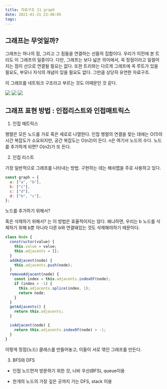```yaml
---
title: 자료구조 11 graph
date: 2021-01-31 23:40:05
tags:
---
```


## 그래프는 무엇일까?

그래프는 하나의 점, 그리고 그 점들을 연결하는 선들의 집합이다.
우리가 이전에 본 트리도 이 그래프의 일종이다.
다만, 그래프는 보다 넓은 의미에서, 꼭 정점이라고 일컬어지는 점이 선으로 연결될 필요는 없다.
또한 트리와는 다르게 그래프에 꼭 루트가 있을 필요도, 부모나 자식의 개념이 있을 필요도 없다.
그만큼 상당히 유연한 자료구조.

이 그래프를 네트워크 구조라고 부르는 것도 이때문인 것 같다.

<img src="https://www.notion.so/image/https%3A%2F%2Fs3-us-west-2.amazonaws.com%2Fsecure.notion-static.com%2F97cfbe0b-3001-47e7-9980-d9208c5101eb%2FUntitled.png?table=block&id=ad32a006-9d55-414d-86cc-21830fd30fa1&spaceId=00c0e427-2f8c-4249-93b2-79d7f73ab93c&width=2880&userId=1b74d7d4-6e2e-4bdb-a251-ceed856fd2cc&cache=v2"/>

<img src="https://www.notion.so/image/https%3A%2F%2Fs3-us-west-2.amazonaws.com%2Fsecure.notion-static.com%2F1d5ab396-c8f8-4a6c-a727-633f1b8f31cf%2FUntitled.png?table=block&id=128d52ea-5423-45d2-85e2-fdbbc38f61a2&spaceId=00c0e427-2f8c-4249-93b2-79d7f73ab93c&width=2880&userId=1b74d7d4-6e2e-4bdb-a251-ceed856fd2cc&cache=v2"/>

<img src="https://www.notion.so/image/https%3A%2F%2Fs3-us-west-2.amazonaws.com%2Fsecure.notion-static.com%2Fce16787e-cdf3-4de5-add8-2d69107b1af1%2FUntitled.png?table=block&id=a035a6e5-f55f-431d-a14f-c97c4e001e38&spaceId=00c0e427-2f8c-4249-93b2-79d7f73ab93c&width=2880&userId=1b74d7d4-6e2e-4bdb-a251-ceed856fd2cc&cache=v2"/>

## 그래프 표현 방법 : 인접리스트와 인접매트릭스

1. 인접 매트릭스

행렬은 모든 노드를 가로 혹은 세로로 나열한다.
인접 행렬의 연결을 찾는 데에는 O(1)의 시간 복잡도가 소요되지만,
공간 복잡도는 O(n2)이 든다.
n은 여기서 노드의 수다.
노드를 추가하게 되면? O(n2)가 또 든다.

2. 인접 리스트

가장 일반적으로 그래프를 나타내는 방법.
구현하는 데는 해쉬맵을 주로 사용하고 있다.

```javascript
const graph = {
  a: ["a", "b"],
  b: ["c"],
  c: ["d"],
  d: ["b", "c"],
};
```

노드를 추가하기 위해서?

혹은 삭제하기 위해서? 는 이 방법은 효율적이지는 않다. 왜냐하면, 우리는 b 노드를 삭제하기 위해 b뿐 아니라 다른 b와 연결돼있는 것도 삭제해야하기 때문이다.

```javascript
class Node {
  constructor(value) {
    this.value = value;
    this.adjacents = [];
  }
  addAdjacent(node) {
    this.adjacents.push(node);
  }
  removeAdjacent(node) {
    const index = this.adjacents.indexOf(node);
    if (index > -1) {
      this.adjacents.splice(index, 1);
      return node;
    }
  }
  getAdjacents() {
    return this.adjacents;
  }

  isAdjacent(node) {
    return this.adjacents.indexOf(node) > -1;
  }
}
```

이렇게 정점(노드) 클래스를 만들어놓고, 이들이 서로 엮인 그래프를 만든다.

3. BFS와 DFS

- 인접 노드먼저 방문하기 위한 것, 너비 우선(BFS), queue이용

- 한개의 노드의 가장 깊은 곳까지 가는 DFS, stack 이용
